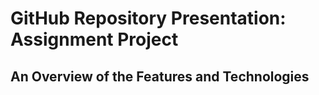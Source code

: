 # GitHub Repository Presentation: Assignment Project
## An Overview of the Features and Technologies